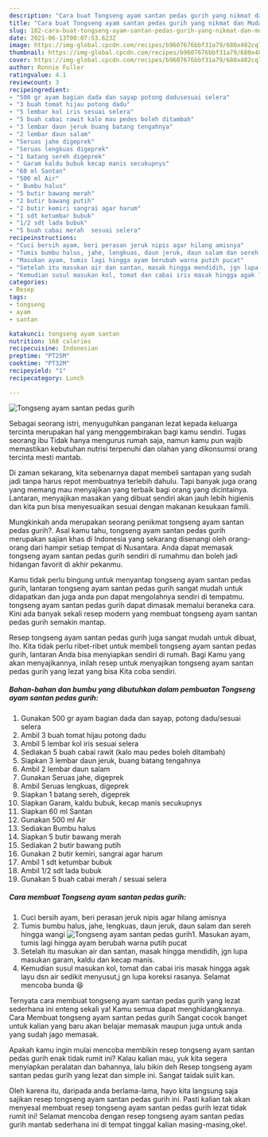 ```yaml
---
description: "Cara buat Tongseng ayam santan pedas gurih yang nikmat dan Mudah Dibuat"
title: "Cara buat Tongseng ayam santan pedas gurih yang nikmat dan Mudah Dibuat"
slug: 182-cara-buat-tongseng-ayam-santan-pedas-gurih-yang-nikmat-dan-mudah-dibuat
date: 2021-06-13T00:07:53.623Z
image: https://img-global.cpcdn.com/recipes/b9607676bbf31a79/680x482cq70/tongseng-ayam-santan-pedas-gurih-foto-resep-utama.jpg
thumbnail: https://img-global.cpcdn.com/recipes/b9607676bbf31a79/680x482cq70/tongseng-ayam-santan-pedas-gurih-foto-resep-utama.jpg
cover: https://img-global.cpcdn.com/recipes/b9607676bbf31a79/680x482cq70/tongseng-ayam-santan-pedas-gurih-foto-resep-utama.jpg
author: Ronnie Fuller
ratingvalue: 4.1
reviewcount: 3
recipeingredient:
- "500 gr ayam bagian dada dan sayap potong dadusesuai selera"
- "3 buah tomat hijau potong dadu"
- "5 lembar kol iris sesuai selera"
- "5 buah cabai rawit kalo mau pedes boleh ditambah"
- "3 lembar daun jeruk buang batang tengahnya"
- "2 lembar daun salam"
- "Seruas jahe digeprek"
- "Seruas lengkuas digeprek"
- "1 batang sereh digeprek"
- " Garam kaldu bubuk kecap manis secukupnys"
- "60 ml Santan"
- "500 ml Air"
- " Bumbu halus"
- "5 butir bawang merah"
- "2 butir bawang putih"
- "2 butir kemiri sangrai agar harum"
- "1 sdt ketumbar bubuk"
- "1/2 sdt lada bubuk"
- "5 buah cabai merah  sesuai selera"
recipeinstructions:
- "Cuci bersih ayam, beri perasan jeruk nipis agar hilang amisnya"
- "Tumis bumbu halus, jahe, lengkuas, daun jeruk, daun salam dan sereh hingga wangi"
- "Masukan ayam, tumis lagi hingga ayam berubah warna putih pucat"
- "Setelah itu masukan air dan santan, masak hingga mendidih, jgn lupa masukan garam, kaldu dan kecap manis."
- "Kemudian susul masukan kol, tomat dan cabai iris masak hingga agak layu dsn air sedikit menyusut,j gn lupa koreksi rasanya. Selamat mencoba bunda 😆"
categories:
- Resep
tags:
- tongseng
- ayam
- santan

katakunci: tongseng ayam santan 
nutrition: 168 calories
recipecuisine: Indonesian
preptime: "PT25M"
cooktime: "PT32M"
recipeyield: "1"
recipecategory: Lunch

---
```



![Tongseng ayam santan pedas gurih](https://img-global.cpcdn.com/recipes/b9607676bbf31a79/680x482cq70/tongseng-ayam-santan-pedas-gurih-foto-resep-utama.jpg)

Sebagai seorang istri, menyuguhkan panganan lezat kepada keluarga tercinta merupakan hal yang menggembirakan bagi kamu sendiri. Tugas seorang ibu Tidak hanya mengurus rumah saja, namun kamu pun wajib memastikan kebutuhan nutrisi terpenuhi dan olahan yang dikonsumsi orang tercinta mesti mantab.

Di zaman  sekarang, kita sebenarnya dapat membeli santapan yang sudah jadi tanpa harus repot membuatnya terlebih dahulu. Tapi banyak juga orang yang memang mau menyajikan yang terbaik bagi orang yang dicintainya. Lantaran, menyajikan masakan yang dibuat sendiri akan jauh lebih higienis dan kita pun bisa menyesuaikan sesuai dengan makanan kesukaan famili. 



Mungkinkah anda merupakan seorang penikmat tongseng ayam santan pedas gurih?. Asal kamu tahu, tongseng ayam santan pedas gurih merupakan sajian khas di Indonesia yang sekarang disenangi oleh orang-orang dari hampir setiap tempat di Nusantara. Anda dapat memasak tongseng ayam santan pedas gurih sendiri di rumahmu dan boleh jadi hidangan favorit di akhir pekanmu.

Kamu tidak perlu bingung untuk menyantap tongseng ayam santan pedas gurih, lantaran tongseng ayam santan pedas gurih sangat mudah untuk didapatkan dan juga anda pun dapat mengolahnya sendiri di tempatmu. tongseng ayam santan pedas gurih dapat dimasak memalui beraneka cara. Kini ada banyak sekali resep modern yang membuat tongseng ayam santan pedas gurih semakin mantap.

Resep tongseng ayam santan pedas gurih juga sangat mudah untuk dibuat, lho. Kita tidak perlu ribet-ribet untuk membeli tongseng ayam santan pedas gurih, lantaran Anda bisa menyiapkan sendiri di rumah. Bagi Kamu yang akan menyajikannya, inilah resep untuk menyajikan tongseng ayam santan pedas gurih yang lezat yang bisa Kita coba sendiri.

<!--inarticleads1-->

##### Bahan-bahan dan bumbu yang dibutuhkan dalam pembuatan Tongseng ayam santan pedas gurih:

1. Gunakan 500 gr ayam bagian dada dan sayap, potong dadu/sesuai selera
1. Ambil 3 buah tomat hijau potong dadu
1. Ambil 5 lembar kol iris sesuai selera
1. Sediakan 5 buah cabai rawit (kalo mau pedes boleh ditambah)
1. Siapkan 3 lembar daun jeruk, buang batang tengahnya
1. Ambil 2 lembar daun salam
1. Gunakan Seruas jahe, digeprek
1. Ambil Seruas lengkuas, digeprek
1. Siapkan 1 batang sereh, digeprek
1. Siapkan  Garam, kaldu bubuk, kecap manis secukupnys
1. Siapkan 60 ml Santan
1. Gunakan 500 ml Air
1. Sediakan  Bumbu halus
1. Siapkan 5 butir bawang merah
1. Sediakan 2 butir bawang putih
1. Gunakan 2 butir kemiri, sangrai agar harum
1. Ambil 1 sdt ketumbar bubuk
1. Ambil 1/2 sdt lada bubuk
1. Gunakan 5 buah cabai merah / sesuai selera




<!--inarticleads2-->

##### Cara membuat Tongseng ayam santan pedas gurih:

1. Cuci bersih ayam, beri perasan jeruk nipis agar hilang amisnya
1. Tumis bumbu halus, jahe, lengkuas, daun jeruk, daun salam dan sereh hingga wangi
<img src="//assets-global.cpcdn.com/assets/icons/button_play-2c75c40dde080a61004c1f40b05d8f140eaff45d7e9e6481dc71c63d2e7c4909.png" alt="Tongseng ayam santan pedas gurih">1. Masukan ayam, tumis lagi hingga ayam berubah warna putih pucat
1. Setelah itu masukan air dan santan, masak hingga mendidih, jgn lupa masukan garam, kaldu dan kecap manis.
1. Kemudian susul masukan kol, tomat dan cabai iris masak hingga agak layu dsn air sedikit menyusut,j gn lupa koreksi rasanya. Selamat mencoba bunda 😆




Ternyata cara membuat tongseng ayam santan pedas gurih yang lezat sederhana ini enteng sekali ya! Kamu semua dapat menghidangkannya. Cara Membuat tongseng ayam santan pedas gurih Sangat cocok banget untuk kalian yang baru akan belajar memasak maupun juga untuk anda yang sudah jago memasak.

Apakah kamu ingin mulai mencoba membikin resep tongseng ayam santan pedas gurih enak tidak rumit ini? Kalau kalian mau, yuk kita segera menyiapkan peralatan dan bahannya, lalu bikin deh Resep tongseng ayam santan pedas gurih yang lezat dan simple ini. Sangat taidak sulit kan. 

Oleh karena itu, daripada anda berlama-lama, hayo kita langsung saja sajikan resep tongseng ayam santan pedas gurih ini. Pasti kalian tak akan menyesal membuat resep tongseng ayam santan pedas gurih lezat tidak rumit ini! Selamat mencoba dengan resep tongseng ayam santan pedas gurih mantab sederhana ini di tempat tinggal kalian masing-masing,oke!.

